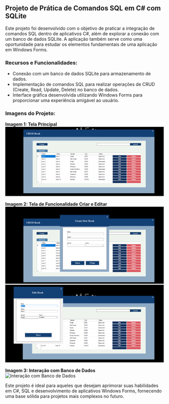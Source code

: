 ## Projeto de Prática de Comandos SQL em C# com SQLite

Este projeto foi desenvolvido com o objetivo de praticar a integração de comandos SQL dentro de aplicativos C#, além de explorar a conexão com um banco de dados SQLite. A aplicação também serve como uma oportunidade para estudar os elementos fundamentais de uma aplicação em Windows Forms.

### Recursos e Funcionalidades:
- Conexão com um banco de dados SQLite para armazenamento de dados.
- Implementação de comandos SQL para realizar operações de CRUD (Create, Read, Update, Delete) no banco de dados.
- Interface gráfica desenvolvida utilizando Windows Forms para proporcionar uma experiência amigável ao usuário.

### Imagens do Projeto:

**Imagem 1: Tela Principal**
![Tela Principal](prints/imagem1.png)

**Imagem 2: Tela de Funcionalidade Criar e Editar**
![Exemplo de Funcionalidade](prints/imagem2.png)
![Exemplo de Funcionalidade](prints/imagem3.png)

**Imagem 3: Interação com Banco de Dados**
![Interação com Banco de Dados](image3.jpg)

Este projeto é ideal para aqueles que desejam aprimorar suas habilidades em C#, SQL e desenvolvimento de aplicativos Windows Forms, fornecendo uma base sólida para projetos mais complexos no futuro.

 
